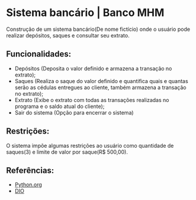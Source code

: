 # Sistema bancário | Banco MHM

Construção de um sistema bancário(De nome fictício) onde o usuário pode realizar depósitos, saques e consultar seu extrato.



## Funcionalidades:

- Depósitos (Deposita o valor definido e armazena a transação no extrato);
- Saques (Realiza o saque do valor definido e quantifica quais e quantas serão as cédulas entregues ao cliente, também armazena a transação no extrato);
- Extrato (Exibe o extrato com todas as transações realizadas no programa e o saldo atual do cliente);
- Sair do sistema (Opção para encerrar o sistema)



## Restrições:
O sistema impõe algumas restrições ao usuário como quantidade de saques(3) e limite de valor por saque(R$ 500,00).

## Referências:
- [Python.org](https://docs.python.org/3/reference/index.html)
- [DIO](https://web.dio.me/home)

